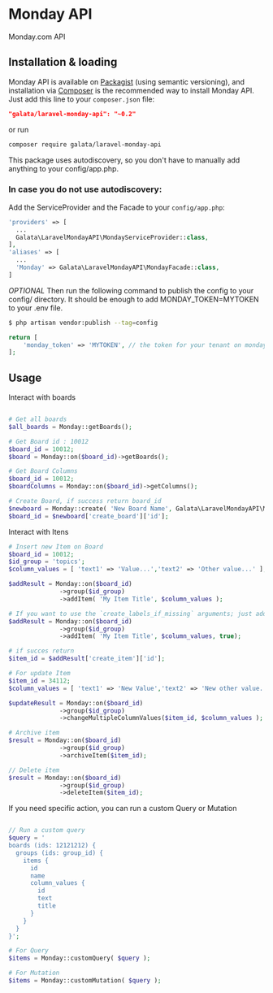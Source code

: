 # Monday API
Monday.com API

## Installation & loading
Monday API is available on [Packagist](https://packagist.org/packages/tblack-it/monday-api) (using semantic versioning), and installation via [Composer](https://getcomposer.org) is the recommended way to install Monday API. Just add this line to your `composer.json` file:

```json
"galata/laravel-monday-api": "~0.2"
```

or run

```sh
composer require galata/laravel-monday-api
```

This package uses autodiscovery, so you don't have to manually add anything to your config/app.php.

### In case you do not use autodiscovery:

Add the ServiceProvider and the Facade to your `config/app.php`:

```php
'providers' => [
  ...
  Galata\LaravelMondayAPI\MondayServiceProvider::class,
],
'aliases' => [
  ...
  'Monday' => Galata\LaravelMondayAPI\MondayFacade::class,
]
```

*OPTIONAL* Then run the following command to publish the config to your config/ directory.
It should be enough to add MONDAY_TOKEN=MYTOKEN to your .env file.

```bash
$ php artisan vendor:publish --tag=config
```

```php
return [
    'monday_token' => 'MYTOKEN', // the token for your tenant on monday.com
];
```

## Usage

Interact with boards
```php

# Get all boards
$all_boards = Monday::getBoards();

# Get Board id : 10012
$board_id = 10012;
$board = Monday::on($board_id)->getBoards();

# Get Board Columns
$board_id = 10012;
$boardColumns = Monday::on($board_id)->getColumns();

# Create Board, if success return board_id
$newboard = Monday::create( 'New Board Name', Galata\LaravelMondayAPI\MondayAPI\ObjectTypes\BoardKind::PUB );
$board_id = $newboard['create_board']['id'];

```

Interact with Itens
```php
# Insert new Item on Board
$board_id = 10012;
$id_group = 'topics';
$column_values = [ 'text1' => 'Value...','text2' => 'Other value...' ];

$addResult = Monday::on($board_id)
              ->group($id_group)
              ->addItem( 'My Item Title', $column_values );

# If you want to use the `create_labels_if_missing` arguments; just add `true` as the third arguments (default: `false`)
$addResult = Monday::on($board_id)
              ->group($id_group)
              ->addItem( 'My Item Title', $column_values, true);

# if succes return
$item_id = $addResult['create_item']['id'];

# For update Item
$item_id = 34112;
$column_values = [ 'text1' => 'New Value','text2' => 'New other value...' ];

$updateResult = Monday::on($board_id)
              ->group($id_group)
              ->changeMultipleColumnValues($item_id, $column_values );

# Archive item
$result = Monday::on($board_id)
              ->group($id_group)
              ->archiveItem($item_id);

// Delete item
$result = Monday::on($board_id)
              ->group($id_group)
              ->deleteItem($item_id);

```

If you need specific action, you can run a custom Query or Mutation
```php

// Run a custom query
$query = '
boards (ids: 12121212) {
  groups (ids: group_id) {
    items {
      id
      name
      column_values {
        id
        text
        title
      }
    }
  }
}';

# For Query
$items = Monday::customQuery( $query );

# For Mutation
$items = Monday::customMutation( $query );
```

